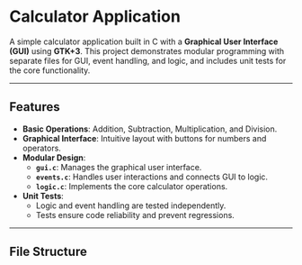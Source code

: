 # Calculator Application

A simple calculator application built in C with a **Graphical User Interface (GUI)** using **GTK+3**. This project demonstrates modular programming with separate files for GUI, event handling, and logic, and includes unit tests for the core functionality.

---

## Features

- **Basic Operations**: Addition, Subtraction, Multiplication, and Division.
- **Graphical Interface**: Intuitive layout with buttons for numbers and operators.
- **Modular Design**:
  - **`gui.c`**: Manages the graphical user interface.
  - **`events.c`**: Handles user interactions and connects GUI to logic.
  - **`logic.c`**: Implements the core calculator operations.
- **Unit Tests**:
  - Logic and event handling are tested independently.
  - Tests ensure code reliability and prevent regressions.

---

## File Structure

